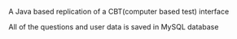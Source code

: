 A Java based replication of a CBT(computer based test) interface


All of the questions and user data is saved in MySQL database
